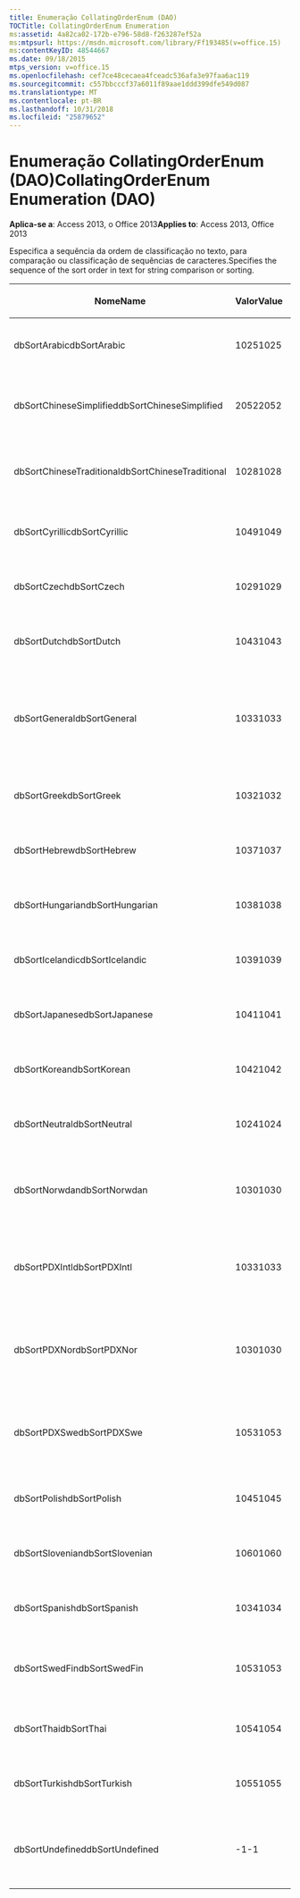 ```yaml
---
title: Enumeração CollatingOrderEnum (DAO)
TOCTitle: CollatingOrderEnum Enumeration
ms:assetid: 4a82ca02-172b-e796-58d8-f263287ef52a
ms:mtpsurl: https://msdn.microsoft.com/library/Ff193485(v=office.15)
ms:contentKeyID: 48544667
ms.date: 09/18/2015
mtps_version: v=office.15
ms.openlocfilehash: cef7ce48cecaea4fceadc536afa3e97faa6ac119
ms.sourcegitcommit: c557bbcccf37a6011f89aae1ddd399dfe549d087
ms.translationtype: MT
ms.contentlocale: pt-BR
ms.lasthandoff: 10/31/2018
ms.locfileid: "25879652"
---
```

# <a name="collatingorderenum-enumeration-dao"></a><span data-ttu-id="f13c7-102">Enumeração CollatingOrderEnum (DAO)</span><span class="sxs-lookup"><span data-stu-id="f13c7-102">CollatingOrderEnum Enumeration (DAO)</span></span>


<span data-ttu-id="f13c7-103">**Aplica-se a**: Access 2013, o Office 2013</span><span class="sxs-lookup"><span data-stu-id="f13c7-103">**Applies to**: Access 2013, Office 2013</span></span>

<span data-ttu-id="f13c7-104">Especifica a sequência da ordem de classificação no texto, para comparação ou classificação de sequências de caracteres.</span><span class="sxs-lookup"><span data-stu-id="f13c7-104">Specifies the sequence of the sort order in text for string comparison or sorting.</span></span>

<table>
<colgroup>
<col style="width: 33%" />
<col style="width: 33%" />
<col style="width: 33%" />
</colgroup>
<thead>
<tr class="header">
<th><p><span data-ttu-id="f13c7-105">Nome</span><span class="sxs-lookup"><span data-stu-id="f13c7-105">Name</span></span></p></th>
<th><p><span data-ttu-id="f13c7-106">Valor</span><span class="sxs-lookup"><span data-stu-id="f13c7-106">Value</span></span></p></th>
<th><p><span data-ttu-id="f13c7-107">Descrição</span><span class="sxs-lookup"><span data-stu-id="f13c7-107">Description</span></span></p></th>
</tr>
</thead>
<tbody>
<tr class="odd">
<td><p><span data-ttu-id="f13c7-108">dbSortArabic</span><span class="sxs-lookup"><span data-stu-id="f13c7-108">dbSortArabic</span></span></p></td>
<td><p><span data-ttu-id="f13c7-109">1025</span><span class="sxs-lookup"><span data-stu-id="f13c7-109">1025</span></span></p></td>
<td><p><span data-ttu-id="f13c7-110">Ordem de agrupamento do árabe</span><span class="sxs-lookup"><span data-stu-id="f13c7-110">Arabic collating order</span></span></p></td>
</tr>
<tr class="even">
<td><p><span data-ttu-id="f13c7-111">dbSortChineseSimplified</span><span class="sxs-lookup"><span data-stu-id="f13c7-111">dbSortChineseSimplified</span></span></p></td>
<td><p><span data-ttu-id="f13c7-112">2052</span><span class="sxs-lookup"><span data-stu-id="f13c7-112">2052</span></span></p></td>
<td><p><span data-ttu-id="f13c7-113">Ordem de agrupamento do chinês simplificado</span><span class="sxs-lookup"><span data-stu-id="f13c7-113">Simplified Chinese collating order</span></span></p></td>
</tr>
<tr class="odd">
<td><p><span data-ttu-id="f13c7-114">dbSortChineseTraditional</span><span class="sxs-lookup"><span data-stu-id="f13c7-114">dbSortChineseTraditional</span></span></p></td>
<td><p><span data-ttu-id="f13c7-115">1028</span><span class="sxs-lookup"><span data-stu-id="f13c7-115">1028</span></span></p></td>
<td><p><span data-ttu-id="f13c7-116">Ordem de agrupamento do chinês tradicional</span><span class="sxs-lookup"><span data-stu-id="f13c7-116">Traditional Chinese collating order</span></span></p></td>
</tr>
<tr class="even">
<td><p><span data-ttu-id="f13c7-117">dbSortCyrillic</span><span class="sxs-lookup"><span data-stu-id="f13c7-117">dbSortCyrillic</span></span></p></td>
<td><p><span data-ttu-id="f13c7-118">1049</span><span class="sxs-lookup"><span data-stu-id="f13c7-118">1049</span></span></p></td>
<td><p><span data-ttu-id="f13c7-119">Ordem de agrupamento do russo</span><span class="sxs-lookup"><span data-stu-id="f13c7-119">Russian collating order</span></span></p></td>
</tr>
<tr class="odd">
<td><p><span data-ttu-id="f13c7-120">dbSortCzech</span><span class="sxs-lookup"><span data-stu-id="f13c7-120">dbSortCzech</span></span></p></td>
<td><p><span data-ttu-id="f13c7-121">1029</span><span class="sxs-lookup"><span data-stu-id="f13c7-121">1029</span></span></p></td>
<td><p><span data-ttu-id="f13c7-122">Ordem de agrupamento do tcheco</span><span class="sxs-lookup"><span data-stu-id="f13c7-122">Czech collating order</span></span></p></td>
</tr>
<tr class="even">
<td><p><span data-ttu-id="f13c7-123">dbSortDutch</span><span class="sxs-lookup"><span data-stu-id="f13c7-123">dbSortDutch</span></span></p></td>
<td><p><span data-ttu-id="f13c7-124">1043</span><span class="sxs-lookup"><span data-stu-id="f13c7-124">1043</span></span></p></td>
<td><p><span data-ttu-id="f13c7-125">Ordem de agrupamento do holandês</span><span class="sxs-lookup"><span data-stu-id="f13c7-125">Dutch collating order</span></span></p></td>
</tr>
<tr class="odd">
<td><p><span data-ttu-id="f13c7-126">dbSortGeneral</span><span class="sxs-lookup"><span data-stu-id="f13c7-126">dbSortGeneral</span></span></p></td>
<td><p><span data-ttu-id="f13c7-127">1033</span><span class="sxs-lookup"><span data-stu-id="f13c7-127">1033</span></span></p></td>
<td><p><span data-ttu-id="f13c7-128">Ordem de agrupamento do inglês, alemão, francês e português</span><span class="sxs-lookup"><span data-stu-id="f13c7-128">English, German, French, and Portuguese collating order</span></span></p></td>
</tr>
<tr class="even">
<td><p><span data-ttu-id="f13c7-129">dbSortGreek</span><span class="sxs-lookup"><span data-stu-id="f13c7-129">dbSortGreek</span></span></p></td>
<td><p><span data-ttu-id="f13c7-130">1032</span><span class="sxs-lookup"><span data-stu-id="f13c7-130">1032</span></span></p></td>
<td><p><span data-ttu-id="f13c7-131">Ordem de agrupamento do grego</span><span class="sxs-lookup"><span data-stu-id="f13c7-131">Greek collating order</span></span></p></td>
</tr>
<tr class="odd">
<td><p><span data-ttu-id="f13c7-132">dbSortHebrew</span><span class="sxs-lookup"><span data-stu-id="f13c7-132">dbSortHebrew</span></span></p></td>
<td><p><span data-ttu-id="f13c7-133">1037</span><span class="sxs-lookup"><span data-stu-id="f13c7-133">1037</span></span></p></td>
<td><p><span data-ttu-id="f13c7-134">Ordem de agrupamento do hebraico</span><span class="sxs-lookup"><span data-stu-id="f13c7-134">Hebrew collating order</span></span></p></td>
</tr>
<tr class="even">
<td><p><span data-ttu-id="f13c7-135">dbSortHungarian</span><span class="sxs-lookup"><span data-stu-id="f13c7-135">dbSortHungarian</span></span></p></td>
<td><p><span data-ttu-id="f13c7-136">1038</span><span class="sxs-lookup"><span data-stu-id="f13c7-136">1038</span></span></p></td>
<td><p><span data-ttu-id="f13c7-137">Ordem de agrupamento do húngaro</span><span class="sxs-lookup"><span data-stu-id="f13c7-137">Hungarian collating order</span></span></p></td>
</tr>
<tr class="odd">
<td><p><span data-ttu-id="f13c7-138">dbSortIcelandic</span><span class="sxs-lookup"><span data-stu-id="f13c7-138">dbSortIcelandic</span></span></p></td>
<td><p><span data-ttu-id="f13c7-139">1039</span><span class="sxs-lookup"><span data-stu-id="f13c7-139">1039</span></span></p></td>
<td><p><span data-ttu-id="f13c7-140">Ordem de agrupamento do islandês</span><span class="sxs-lookup"><span data-stu-id="f13c7-140">Icelandic collating order</span></span></p></td>
</tr>
<tr class="even">
<td><p><span data-ttu-id="f13c7-141">dbSortJapanese</span><span class="sxs-lookup"><span data-stu-id="f13c7-141">dbSortJapanese</span></span></p></td>
<td><p><span data-ttu-id="f13c7-142">1041</span><span class="sxs-lookup"><span data-stu-id="f13c7-142">1041</span></span></p></td>
<td><p><span data-ttu-id="f13c7-143">Ordem de agrupamento do japonês</span><span class="sxs-lookup"><span data-stu-id="f13c7-143">Japanese collating order</span></span></p></td>
</tr>
<tr class="odd">
<td><p><span data-ttu-id="f13c7-144">dbSortKorean</span><span class="sxs-lookup"><span data-stu-id="f13c7-144">dbSortKorean</span></span></p></td>
<td><p><span data-ttu-id="f13c7-145">1042</span><span class="sxs-lookup"><span data-stu-id="f13c7-145">1042</span></span></p></td>
<td><p><span data-ttu-id="f13c7-146">Ordem de agrupamento do coreano</span><span class="sxs-lookup"><span data-stu-id="f13c7-146">Korean collating order</span></span></p></td>
</tr>
<tr class="even">
<td><p><span data-ttu-id="f13c7-147">dbSortNeutral</span><span class="sxs-lookup"><span data-stu-id="f13c7-147">dbSortNeutral</span></span></p></td>
<td><p><span data-ttu-id="f13c7-148">1024</span><span class="sxs-lookup"><span data-stu-id="f13c7-148">1024</span></span></p></td>
<td><p><span data-ttu-id="f13c7-149">Ordem de agrupamento neutra</span><span class="sxs-lookup"><span data-stu-id="f13c7-149">Neutral collating order</span></span></p></td>
</tr>
<tr class="odd">
<td><p><span data-ttu-id="f13c7-150">dbSortNorwdan</span><span class="sxs-lookup"><span data-stu-id="f13c7-150">dbSortNorwdan</span></span></p></td>
<td><p><span data-ttu-id="f13c7-151">1030</span><span class="sxs-lookup"><span data-stu-id="f13c7-151">1030</span></span></p></td>
<td><p><span data-ttu-id="f13c7-152">Ordem de agrupamento do norueguês e do dinamarquês</span><span class="sxs-lookup"><span data-stu-id="f13c7-152">Norwegian and Danish collating order</span></span></p></td>
</tr>
<tr class="even">
<td><p><span data-ttu-id="f13c7-153">dbSortPDXIntl</span><span class="sxs-lookup"><span data-stu-id="f13c7-153">dbSortPDXIntl</span></span></p></td>
<td><p><span data-ttu-id="f13c7-154">1033</span><span class="sxs-lookup"><span data-stu-id="f13c7-154">1033</span></span></p></td>
<td><p><span data-ttu-id="f13c7-155">Ordem de agrupamento internacional do Paradox</span><span class="sxs-lookup"><span data-stu-id="f13c7-155">Paradox international collating order</span></span></p></td>
</tr>
<tr class="odd">
<td><p><span data-ttu-id="f13c7-156">dbSortPDXNor</span><span class="sxs-lookup"><span data-stu-id="f13c7-156">dbSortPDXNor</span></span></p></td>
<td><p><span data-ttu-id="f13c7-157">1030</span><span class="sxs-lookup"><span data-stu-id="f13c7-157">1030</span></span></p></td>
<td><p><span data-ttu-id="f13c7-158">Ordem de agrupamento de norueguês e dinamarquês do Paradox</span><span class="sxs-lookup"><span data-stu-id="f13c7-158">Paradox Norwegian and Danish collating order</span></span></p></td>
</tr>
<tr class="even">
<td><p><span data-ttu-id="f13c7-159">dbSortPDXSwe</span><span class="sxs-lookup"><span data-stu-id="f13c7-159">dbSortPDXSwe</span></span></p></td>
<td><p><span data-ttu-id="f13c7-160">1053</span><span class="sxs-lookup"><span data-stu-id="f13c7-160">1053</span></span></p></td>
<td><p><span data-ttu-id="f13c7-161">Ordem de agrupamento de sueco e finlandês do Paradox</span><span class="sxs-lookup"><span data-stu-id="f13c7-161">Paradox Swedish and Finnish collating order</span></span></p></td>
</tr>
<tr class="odd">
<td><p><span data-ttu-id="f13c7-162">dbSortPolish</span><span class="sxs-lookup"><span data-stu-id="f13c7-162">dbSortPolish</span></span></p></td>
<td><p><span data-ttu-id="f13c7-163">1045</span><span class="sxs-lookup"><span data-stu-id="f13c7-163">1045</span></span></p></td>
<td><p><span data-ttu-id="f13c7-164">Ordem de agrupamento do polonês</span><span class="sxs-lookup"><span data-stu-id="f13c7-164">Polish collating order</span></span></p></td>
</tr>
<tr class="even">
<td><p><span data-ttu-id="f13c7-165">dbSortSlovenian</span><span class="sxs-lookup"><span data-stu-id="f13c7-165">dbSortSlovenian</span></span></p></td>
<td><p><span data-ttu-id="f13c7-166">1060</span><span class="sxs-lookup"><span data-stu-id="f13c7-166">1060</span></span></p></td>
<td><p><span data-ttu-id="f13c7-167">Ordem de agrupamento do esloveno</span><span class="sxs-lookup"><span data-stu-id="f13c7-167">Slovenian collating order</span></span></p></td>
</tr>
<tr class="odd">
<td><p><span data-ttu-id="f13c7-168">dbSortSpanish</span><span class="sxs-lookup"><span data-stu-id="f13c7-168">dbSortSpanish</span></span></p></td>
<td><p><span data-ttu-id="f13c7-169">1034</span><span class="sxs-lookup"><span data-stu-id="f13c7-169">1034</span></span></p></td>
<td><p><span data-ttu-id="f13c7-170">Ordem de agrupamento do espanhol</span><span class="sxs-lookup"><span data-stu-id="f13c7-170">Spanish collating order</span></span></p></td>
</tr>
<tr class="even">
<td><p><span data-ttu-id="f13c7-171">dbSortSwedFin</span><span class="sxs-lookup"><span data-stu-id="f13c7-171">dbSortSwedFin</span></span></p></td>
<td><p><span data-ttu-id="f13c7-172">1053</span><span class="sxs-lookup"><span data-stu-id="f13c7-172">1053</span></span></p></td>
<td><p><span data-ttu-id="f13c7-173">Ordem de agrupamento do sueco e do finlandês</span><span class="sxs-lookup"><span data-stu-id="f13c7-173">Swedish and Finnish collating order</span></span></p></td>
</tr>
<tr class="odd">
<td><p><span data-ttu-id="f13c7-174">dbSortThai</span><span class="sxs-lookup"><span data-stu-id="f13c7-174">dbSortThai</span></span></p></td>
<td><p><span data-ttu-id="f13c7-175">1054</span><span class="sxs-lookup"><span data-stu-id="f13c7-175">1054</span></span></p></td>
<td><p><span data-ttu-id="f13c7-176">Ordem de agrupamento do tailandês</span><span class="sxs-lookup"><span data-stu-id="f13c7-176">Thai collating order</span></span></p></td>
</tr>
<tr class="even">
<td><p><span data-ttu-id="f13c7-177">dbSortTurkish</span><span class="sxs-lookup"><span data-stu-id="f13c7-177">dbSortTurkish</span></span></p></td>
<td><p><span data-ttu-id="f13c7-178">1055</span><span class="sxs-lookup"><span data-stu-id="f13c7-178">1055</span></span></p></td>
<td><p><span data-ttu-id="f13c7-179">Ordem de agrupamento do turno</span><span class="sxs-lookup"><span data-stu-id="f13c7-179">Turkish collating order</span></span></p></td>
</tr>
<tr class="odd">
<td><p><span data-ttu-id="f13c7-180">dbSortUndefined</span><span class="sxs-lookup"><span data-stu-id="f13c7-180">dbSortUndefined</span></span></p></td>
<td><p><span data-ttu-id="f13c7-181">-1</span><span class="sxs-lookup"><span data-stu-id="f13c7-181">-1</span></span></p></td>
<td><p><span data-ttu-id="f13c7-182">Ordem de agrupamento não definida ou desconhecida</span><span class="sxs-lookup"><span data-stu-id="f13c7-182">Collating order undefined or unknown</span></span></p></td>
</tr>
</tbody>
</table>


